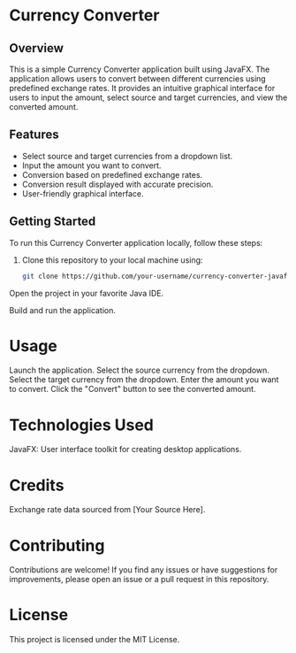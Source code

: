 # Currency Converter

## Overview

This is a simple Currency Converter application built using JavaFX. The application allows users to convert between different currencies using predefined exchange rates. It provides an intuitive graphical interface for users to input the amount, select source and target currencies, and view the converted amount.

## Features

- Select source and target currencies from a dropdown list.
- Input the amount you want to convert.
- Conversion based on predefined exchange rates.
- Conversion result displayed with accurate precision.
- User-friendly graphical interface.

## Getting Started

To run this Currency Converter application locally, follow these steps:

1. Clone this repository to your local machine using:
   ```bash
   git clone https://github.com/your-username/currency-converter-javafx.git

Open the project in your favorite Java IDE.

Build and run the application.

# Usage
Launch the application.
Select the source currency from the dropdown.
Select the target currency from the dropdown.
Enter the amount you want to convert.
Click the "Convert" button to see the converted amount.
# Technologies Used
JavaFX: User interface toolkit for creating desktop applications.
# Credits
Exchange rate data sourced from [Your Source Here].
# Contributing
Contributions are welcome! If you find any issues or have suggestions for improvements, please open an issue or a pull request in this repository.

# License
This project is licensed under the MIT License.
